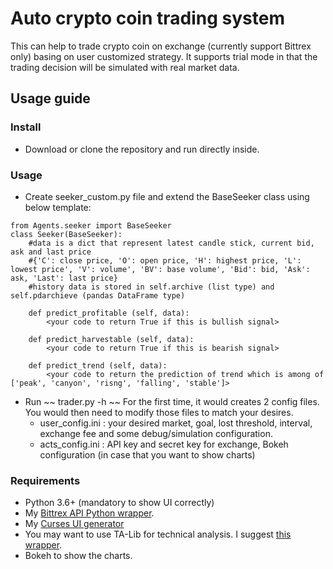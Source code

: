 # Auto crypto coin trading system #

This can help to trade crypto coin on exchange (currently support Bittrex only) basing on user customized strategy. It supports trial mode in that the trading decision will be simulated with real market data.

## Usage guide ##

### Install ###
- Download or clone the repository and run directly inside.

### Usage ###
- Create seeker_custom.py file and extend the BaseSeeker class using below template:
~~~
from Agents.seeker import BaseSeeker
class Seeker(BaseSeeker):
	#data is a dict that represent latest candle stick, current bid, ask and last price
	#{'C': close price, 'O': open price, 'H': highest price, 'L': lowest price', 'V': volume', 'BV': base volume', 'Bid': bid, 'Ask': ask, 'Last': last price}
	#history data is stored in self.archive (list type) and self.pdarchieve (pandas DataFrame type)
	
	def predict_profitable (self, data):
		<your code to return True if this is bullish signal>
		
	def predict_harvestable (self, data):
		<your code to return True if this is bearish signal>
		
	def predict_trend (self, data):
		<your code to return the prediction of trend which is among of ['peak', 'canyon', 'risng', 'falling', 'stable']>
~~~
- Run
~~
trader.py -h
~~
For the first time, it would creates 2 config files. You would then need to modify those files to match your desires.
	+ user_config.ini : your desired market, goal, lost threshold, interval, exchange fee and some debug/simulation configuration.
	+ acts_config.ini : API key and secret key for exchange, Bokeh configuration (in case that you want to show charts)

### Requirements ###
- Python 3.6+ (mandatory to show UI correctly)
- My [Bittrex API Python wrapper](https://github.com/hanhha/bittrex).
- My [Curses UI generator](https://github.com/hanhha/console_ui)
- You may want to use TA-Lib for technical analysis. I suggest [this wrapper](https://mrjbq7.github.io/ta-lib/).
- Bokeh to show the charts.
